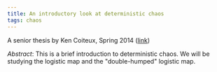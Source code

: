```yaml
---
title: An introductory look at deterministic chaos
tags: chaos
---
```


A senior thesis by Ken Coiteux, Spring 2014 ([link](http://scholarworks.boisestate.edu/math_undergraduate_theses/2/))<!--more-->

*Abstract*: This is a brief introduction to deterministic chaos. We will be studying the logistic map and the "double-humped" logistic map.
